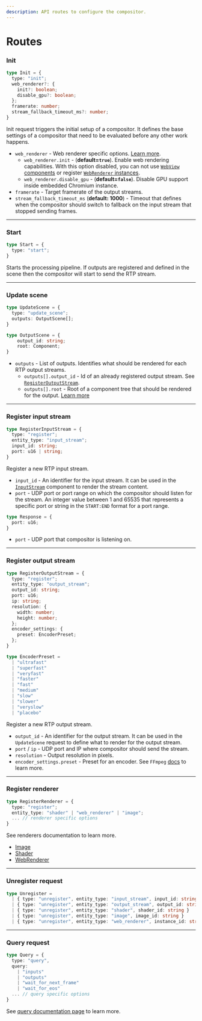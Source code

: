 ```yaml
---
description: API routes to configure the compositor.
---
```


# Routes

### Init

```typescript
type Init = {
  type: "init";
  web_renderer?: {
    init?: boolean;
    disable_gpu?: boolean;
  };
  framerate: number;
  stream_fallback_timeout_ms?: number;
}
```

Init request triggers the initial setup of a compositor. It defines the base settings of a compositor that need to be evaluated before any other work happens.

- `web_renderer` - Web renderer specific options. [Learn more](./renderers/web).
  - `web_renderer.init` - (**default=`true`**). Enable web rendering capabilities. With this option disabled, you can not use [`WebView` components](./components/WebView) or register [`WebRenderer` instances](./renderers/web).
  - `web_renderer.disable_gpu` - (**default=`false`**). Disable GPU support inside embedded Chromium instance.
- `framerate` - Target framerate of the output streams.
- `stream_fallback_timeout_ms` (**default: 1000**) - Timeout that defines when the compositor should switch to fallback on the input stream that stopped sending frames.

***

### Start

```typescript
type Start = {
  type: "start";
}
```

Starts the processing pipeline. If outputs are registered and defined in the scene then the compositor will start to send the RTP stream.

***

### Update scene

```typescript
type UpdateScene = {
  type: "update_scene";
  outputs: OutputScene[];
}

type OutputScene = {
    output_id: string;
    root: Component;
}
```

- `outputs` - List of outputs. Identifies what should be rendered for each RTP output streams.
  - `outputs[].output_id` - Id of an already registered output stream. See [`RegisterOutputStream`](./routes#register-output-stream).
  - `outputs[].root` - Root of a component tree that should be rendered for the output. [Learn more](../concept/component)

***

### Register input stream

```typescript
type RegisterInputStream = {
  type: "register";
  entity_type: "input_stream";
  input_id: string;
  port: u16 | string;
}
```

Register a new RTP input stream.

- `input_id` - An identifier for the input stream. It can be used in the [`InputStream`](./components/InputStream) component to render the stream content.
- `port` - UDP port or port range on which the compositor should listen for the stream. An integer value between 1 and 65535 that represents a specific port
or string in the `START:END` format for a port range.


```typescript
type Response = {
  port: u16;
}
```

- `port` - UDP port that compositor is listening on.

***

### Register output stream

```typescript
type RegisterOutputStream = {
  type: "register";
  entity_type: "output_stream";
  output_id: string;
  port: u16;
  ip: string;
  resolution: {
    width: number;
    height: number;
  };
  encoder_settings: {
    preset: EncoderPreset;
  };
}

type EncoderPreset =
  | "ultrafast"
  | "superfast"
  | "veryfast"
  | "faster"
  | "fast"
  | "medium"
  | "slow"
  | "slower"
  | "veryslow"
  | "placebo"
```

Register a new RTP output stream.

- `output_id` - An identifier for the output stream. It can be used in the `UpdateScene` request to define what to render for the output stream.
- `port` / `ip` - UDP port and IP where compositor should send the stream.
- `resolution` - Output resolution in pixels.
- `encoder_settings.preset` - Preset for an encoder. See `FFmpeg` [docs](https://trac.ffmpeg.org/wiki/Encode/H.264#Preset) to learn more.

***

### Register renderer

```typescript
type RegisterRenderer = {
  type: "register";
  entity_type: "shader" | "web_renderer" | "image";
  ... // renderer specific options
}
```

See renderers documentation to learn more.
- [Image](./renderers/image)
- [Shader](./renderers/shader)
- [WebRenderer](./renderers/web)

***

### Unregister request

```typescript
type Unregister =
  | { type: "unregister", entity_type: "input_stream", input_id: string }
  | { type: "unregister", entity_type: "output_stream", output_id: string }
  | { type: "unregister", entity_type: "shader", shader_id: string }
  | { type: "unregister", entity_type: "image", image_id: string }
  | { type: "unregister", entity_type: "web_renderer", instance_id: string }
```

***

### Query request

```typescript
type Query = {
  type: "query",
  query:
    | "inputs"
    | "outputs"
    | "wait_for_next_frame"
    | "wait_for_eos"
  ... // query specific options
}
```

See [query documentation page](./query) to learn more.
